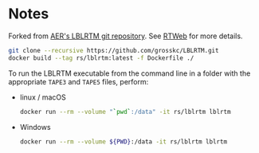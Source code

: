 # Notes

Forked from [AER's LBLRTM git repository](https://github.com/AER-RC/LBLRTM). See [RTWeb](http://rtweb.aer.com) for more details.

```bash
git clone --recursive https://github.com/grosskc/LBLRTM.git
docker build --tag rs/lblrtm:latest -f Dockerfile ./
```

To run the LBLRTM executable from the command line in a folder with the appropriate `TAPE3` and `TAPE5` files, perform:

* linux / macOS

   ```bash
   docker run --rm --volume "`pwd`:/data" -it rs/lblrtm lblrtm
   ```

* Windows

   ```bash
   docker run --rm --volume ${PWD}:/data -it rs/lblrtm lblrtm
   ```

